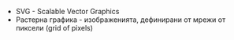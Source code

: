 
-  SVG - Scalable Vector Graphics
- Растерна графика - изображенията, дефинирани от мрежи от пиксели (grid of pixels) 